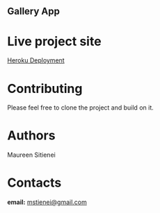 ## Gallery App

# Live project site
[Heroku Deployment](https://limitless-meadow-81845.herokuapp.com/)

# Contributing
Please feel free to clone the project and build on it.

# Authors
Maureen Sitienei

# Contacts
**email:** mstienei@gmail.com
